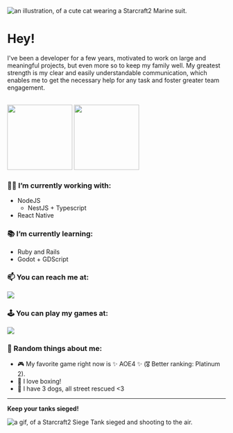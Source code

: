 ![an illustration, of a cute cat wearing a Starcraft2 Marine suit.](https://c4.wallpaperflare.com/wallpaper/496/485/161/starcraft-cat-hd-wallpaper-preview.jpg)

# Hey!

I've been a developer for a few years, motivated to work on large and meaningful projects, but even more so to keep my family well. My greatest strength is my clear and easily understandable communication, which enables me to get the necessary help for any task and foster greater team engagement.

<br>
<div display="flex">
  <img height="150em" src="http://github-profile-summary-cards.vercel.app/api/cards/profile-details?username=giovanemachado&theme=tokyonight"/> 
  <img height="150em" src="http://github-profile-summary-cards.vercel.app/api/cards/most-commit-language?username=giovanemachado&theme=tokyonight"/> 
</div>

### :man_technologist: I’m currently working with:
  - NodeJS
    - NestJS + Typescript
  - React Native
 
### :books: I’m currently learning:
  - Ruby and Rails
  - Godot + GDScript

### 📫 You can reach me at: 

<a href="https://www.linkedin.com/in/giovanenolink/">
  <img src="https://img.shields.io/badge/LinkedIn-0077B5?style=for-the-badge&logo=linkedin&logoColor=white">
</a>

### :joystick: You can play my games at: 

<a href="https://giovanemachado.itch.io/">
  <img src="https://img.shields.io/badge/Itch.io-FA5C5C?style=for-the-badge&logo=itch.io&logoColor=white">
</a>

### :love_you_gesture: Random things about me:
  - :video_game: My favorite game right now is ✨ AOE4 ✨ (:medal_military: Better ranking: Platinum 2).
  - :facepunch: I love boxing!
  - 🐶 I have 3 dogs, all street rescued <3

---

**Keep your tanks sieged!**

![a gif, of a Starcraft2 Siege Tank sieged and shooting to the air.](https://c.tenor.com/woshcx-md-gAAAAS/siege-tank-starcraft2.gif)
